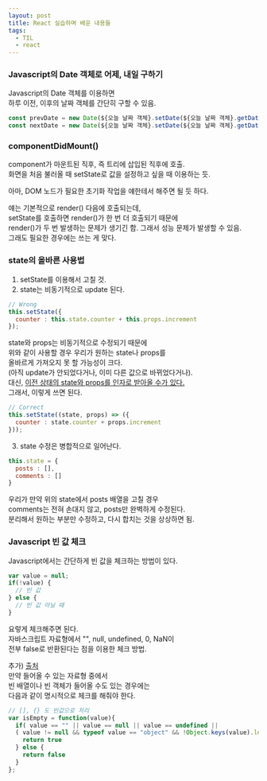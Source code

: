 ```yaml
---
layout: post
title: React 실습하며 배운 내용들
tags:
  - TIL
  - react
---
```


### Javascript의 Date 객체로 어제, 내일 구하기
Javascript의 Date 객체를 이용하면  
하루 이전, 이후의 날짜 객체를 간단히 구할 수 있음.  

```javascript
const prevDate = new Date(${오늘 날짜 객체}.setDate(${오늘 날짜 객체}.getDate() - 1));
const nextDate = new Date(${오늘 날짜 객체}.setDate(${오늘 날짜 객체}.getDate() + 1));
```

### componentDidMount()
component가 마운트된 직후, 즉 트리에 삽입된 직후에 호출.  
화면을 처음 불러올 때 setState로 값을 설정하고 싶을 때 이용하는 듯.  

아마, DOM 노드가 필요한 초기화 작업을 얘한테서 해주면 될 듯 하다.  

얘는 기본적으로 render() 다음에 호출되는데,  
setState를 호출하면 render()가 한 번 더 호출되기 때문에  
render()가 두 번 발생하는 문제가 생기긴 함. 그래서 성능 문제가 발생할 수 있음.  
그래도 필요한 경우에는 쓰는 게 맞다.  

### state의 올바른 사용법
1. setState를 이용해서 고칠 것.
2. state는 비동기적으로 update 된다.
```javascript
// Wrong
this.setState({
  counter : this.state.counter + this.props.increment
});
```
state와 props는 비동기적으로 수정되기 때문에  
위와 같이 사용할 경우 우리가 원하는 state나 props를  
올바르게 가져오지 못 할 가능성이 크다.  
(아직 update가 안되었다거나, 이미 다른 값으로 바뀌었다거나).  
대신, <u>이전 상태의 state와 props를 인자로 받아올 수가 있다.</u>  
그래서, 이렇게 쓰면 된다.  
```javascript
// Correct
this.setState((state, props) => ({
  counter : state.counter + props.increment
}));
```

3. state 수정은 병합적으로 일어난다.
```javascript
this.state = {
  posts : [],
  comments : []
}
```
우리가 만약 위의 state에서 posts 배열을 고칠 경우  
comments는 전혀 손대지 않고, posts만 완벽하게 수정된다.  
분리해서 원하는 부분만 수정하고, 다시 합치는 것을 상상하면 됨.  

### Javascript 빈 값 체크
Javascript에서는 간단하게 빈 값을 체크하는 방법이 있다.  
```javascript
var value = null;
if(!value) {
  // 빈 값
} else {
  // 빈 값 아닐 때
}
```
요렇게 체크해주면 된다.  
자바스크립트 자료형에서 "", null, undefined, 0, NaN이  
전부 false로 반환된다는 점을 이용한 체크 방법.  

추가) [출처](https://sanghaklee.tistory.com/3)  
만약 들어올 수 있는 자료형 중에서  
빈 배열이나 빈 객체가 들어올 수도 있는 경우에는  
다음과 같이 명시적으로 체크를 해줘야 한다.  
```javascript
// [], {} 도 빈값으로 처리 
var isEmpty = function(value){ 
  if( value == "" || value == null || value == undefined || 
  ( value != null && typeof value == "object" && !Object.keys(value).length )) { 
    return true 
  } else { 
    return false 
  } 
};

```




